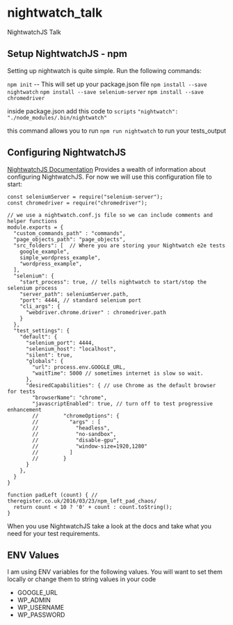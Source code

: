 # nightwatch_talk
NightwatchJS Talk

## Setup NightwatchJS - npm
Setting up nightwatch is quite simple.  Run the following commands:

`npm init` -- This will set up your package.json file
`npm install --save nightwatch`
`npm install --save selenium-server`
`npm install --save chromedriver`

inside package.json add this code to `scripts`
`"nightwatch": "./node_modules/.bin/nightwatch"`

this command allows you to run `npm run nightwatch` to run your tests_output

## Configuring NightwatchJS

[NightwatchJS Documentation](http://nightwatchjs.org/gettingstarted#settings-file) Provides a wealth of information about configuring NightwatchJS.  For now we will use this configuration file to start:
```
const seleniumServer = require("selenium-server");
const chromedriver = require("chromedriver");

// we use a nightwatch.conf.js file so we can include comments and helper functions
module.exports = {
  "custom_commands_path" : "commands",
  "page_objects_path": "page_objects",
  "src_folders": [  // Where you are storing your Nightwatch e2e tests
    google_example",
    simple_wordpress_example",
    "wordpress_example",
  ],
  "selenium": {
    "start_process": true, // tells nightwatch to start/stop the selenium process
    "server_path": seleniumServer.path,
    "port": 4444, // standard selenium port
    "cli_args": {
      "webdriver.chrome.driver" : chromedriver.path
    }
  },
  "test_settings": {
    "default": {
      "selenium_port": 4444,
      "selenium_host": "localhost",
      "silent": true,
      "globals": {
        "url": process.env.GOOGLE_URL,
        "waitTime": 5000 // sometimes internet is slow so wait.
      },
      "desiredCapabilities": { // use Chrome as the default browser for tests
        "browserName": "chrome",
        "javascriptEnabled": true, // turn off to test progressive enhancement
        //        "chromeOptions": {
        //          "args" : [
        //            "headless",
        //            "no-sandbox",
        //            "disable-gpu",
        //            "window-size=1920,1280"
        //          ]
        //        }
      }
    },
  }
}

function padLeft (count) { // theregister.co.uk/2016/03/23/npm_left_pad_chaos/
  return count < 10 ? '0' + count : count.toString();
}
```

When you use NightwatchJS take a look at the docs and take what you need for your test requirements.

## ENV Values
I am using ENV variables for the following values.  You will want to set them locally or change them to string values in your code
* GOOGLE_URL
* WP_ADMIN
* WP_USERNAME
* WP_PASSWORD
